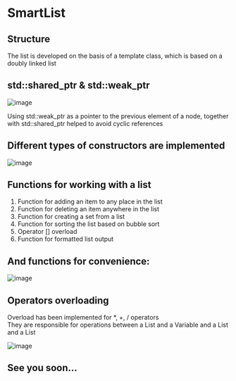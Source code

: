 # SmartList

## Structure
  The list is developed on the basis of a template class, which is based on a doubly linked list

## std::shared_ptr<Type> & std::weak_ptr<Type>
![image](https://github.com/zpnst/SmartList/assets/105946529/3e893c35-e2b1-4bde-8895-b1d5f090d590)

  Using std::weak_ptr<Type> as a pointer to the previous element of a node, 
  together with std::shared_ptr<Type> helped to avoid cyclic references

## Different types of constructors are implemented
![image](https://github.com/zpnst/SmartList/assets/105946529/f91f77db-a2c3-417a-87d8-62adf85c8a18)

## Functions for working with a list
  1) Function for adding an item to any place in the list
  2) Function for deleting an item anywhere in the list
  3) Function for creating a set from a list
  4) Function for sorting the list based on bubble sort
  5) Operator [] overload
  6) Function for formatted list output

## And functions for convenience:
  ![image](https://github.com/zpnst/SmartList/assets/105946529/18817dc5-2cfc-4197-8e4c-2b800bbb11f5)

## Operators overloading
  Overload has been implemented for *, +, / operators                                                                                                                                                     
  They are responsible for operations between a List and a Variable and a List and a List                                                                                                                 
  
![image](https://github.com/zpnst/SmartList/assets/105946529/846f6662-9e76-4fa9-86be-7c6d338ace78)

## See you soon...


